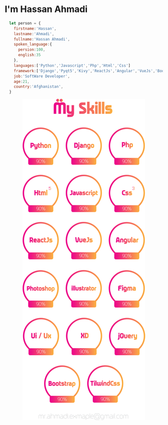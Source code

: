<h1>I'm Hassan Ahmadi</h1>

```javascript
  let person = {
    firstname:'Hassan',
    lastname:'Ahmadi',
    fullname:'Hassan Ahmadi',
    spoken_language:{
      persion:100,
      english:35
    },
    languages:['Python','Javascript','Php','Html','Css']
    framework:['Django','Pyqt5','Kivy','ReactJs','Angular','VueJs','Bootstrap','Tailwind CSS'],
    job:'SoftWare Developer',
    age:21,
    country:'Afghanistan',
  }
```

<p style='text-align:center;'>
<img src="https://github.com/ahmadi-example/ahmadi-example/blob/main/skills.png?raw=true" alt="Hassan Ahmadi's skills" title="Hassan Ahmadi's skills"/>
</p>

